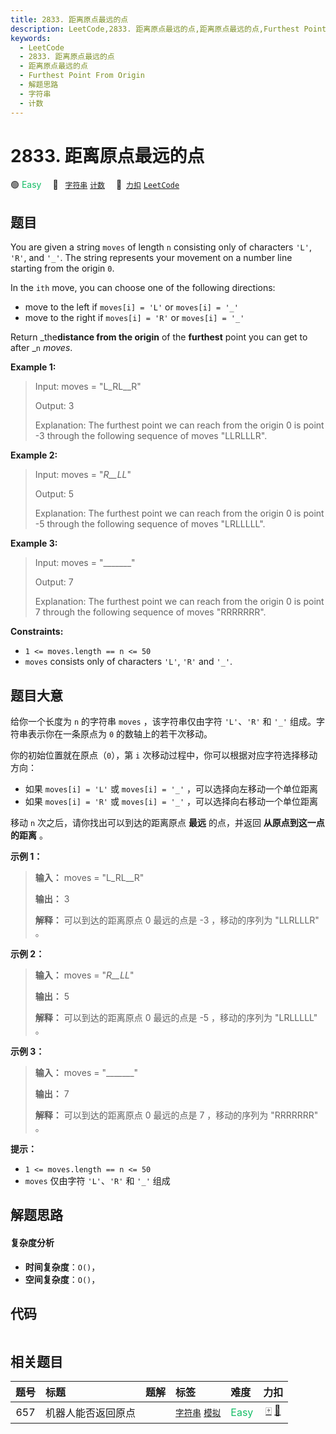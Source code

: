 ```yaml
---
title: 2833. 距离原点最远的点
description: LeetCode,2833. 距离原点最远的点,距离原点最远的点,Furthest Point From Origin,解题思路,字符串,计数
keywords:
  - LeetCode
  - 2833. 距离原点最远的点
  - 距离原点最远的点
  - Furthest Point From Origin
  - 解题思路
  - 字符串
  - 计数
---
```


# 2833. 距离原点最远的点

🟢 <font color=#15bd66>Easy</font>&emsp; 🔖&ensp; [`字符串`](/tag/string.md) [`计数`](/tag/counting.md)&emsp; 🔗&ensp;[`力扣`](https://leetcode.cn/problems/furthest-point-from-origin) [`LeetCode`](https://leetcode.com/problems/furthest-point-from-origin)

## 题目

You are given a string `moves` of length `n` consisting only of characters
`'L'`, `'R'`, and `'_'`. The string represents your movement on a number line
starting from the origin `0`.

In the `ith` move, you can choose one of the following directions:

  * move to the left if `moves[i] = 'L'` or `moves[i] = '_'`
  * move to the right if `moves[i] = 'R'` or `moves[i] = '_'`

Return _the**distance from the origin** of the **furthest** point you can get
to after _`n` _moves_.



**Example 1:**

> Input: moves = "L_RL__R"
> 
> Output: 3
> 
> Explanation: The furthest point we can reach from the origin 0 is point -3 through the following sequence of moves "LLRLLLR".

**Example 2:**

> Input: moves = "_R__LL_"
> 
> Output: 5
> 
> Explanation: The furthest point we can reach from the origin 0 is point -5 through the following sequence of moves "LRLLLLL".

**Example 3:**

> Input: moves = "_______"
> 
> Output: 7
> 
> Explanation: The furthest point we can reach from the origin 0 is point 7 through the following sequence of moves "RRRRRRR".

**Constraints:**

  * `1 <= moves.length == n <= 50`
  * `moves` consists only of characters `'L'`, `'R'` and `'_'`.


## 题目大意

给你一个长度为 `n` 的字符串 `moves` ，该字符串仅由字符 `'L'`、`'R'` 和 `'_'` 组成。字符串表示你在一条原点为 `0`
的数轴上的若干次移动。

你的初始位置就在原点（`0`），第 `i` 次移动过程中，你可以根据对应字符选择移动方向：

  * 如果 `moves[i] = 'L'` 或 `moves[i] = '_'` ，可以选择向左移动一个单位距离
  * 如果 `moves[i] = 'R'` 或 `moves[i] = '_'` ，可以选择向右移动一个单位距离

移动 `n` 次之后，请你找出可以到达的距离原点 **最远** 的点，并返回 **从原点到这一点的距离** 。



**示例 1：**

> 
> 
> 
> 
> 
> **输入：** moves = "L_RL__R"
> 
> **输出：** 3
> 
> **解释：** 可以到达的距离原点 0 最远的点是 -3 ，移动的序列为 "LLRLLLR" 。
> 
> 

**示例 2：**

> 
> 
> 
> 
> 
> **输入：** moves = "_R__LL_"
> 
> **输出：** 5
> 
> **解释：** 可以到达的距离原点 0 最远的点是 -5 ，移动的序列为 "LRLLLLL" 。
> 
> 

**示例 3：**

> 
> 
> 
> 
> 
> **输入：** moves = "_______"
> 
> **输出：** 7
> 
> **解释：** 可以到达的距离原点 0 最远的点是 7 ，移动的序列为 "RRRRRRR" 。
> 
> 



**提示：**

  * `1 <= moves.length == n <= 50`
  * `moves` 仅由字符 `'L'`、`'R'` 和 `'_'` 组成


## 解题思路

#### 复杂度分析

- **时间复杂度**：`O()`，
- **空间复杂度**：`O()`，

## 代码

```javascript

```

## 相关题目

<!-- prettier-ignore -->
| 题号 | 标题 | 题解 | 标签 | 难度 | 力扣 |
| :------: | :------ | :------: | :------ | :------ | :------: |
| 657 | 机器人能否返回原点 |  |  [`字符串`](/tag/string.md) [`模拟`](/tag/simulation.md) | <font color=#15bd66>Easy</font> | [🀄️](https://leetcode.cn/problems/robot-return-to-origin) [🔗](https://leetcode.com/problems/robot-return-to-origin) |